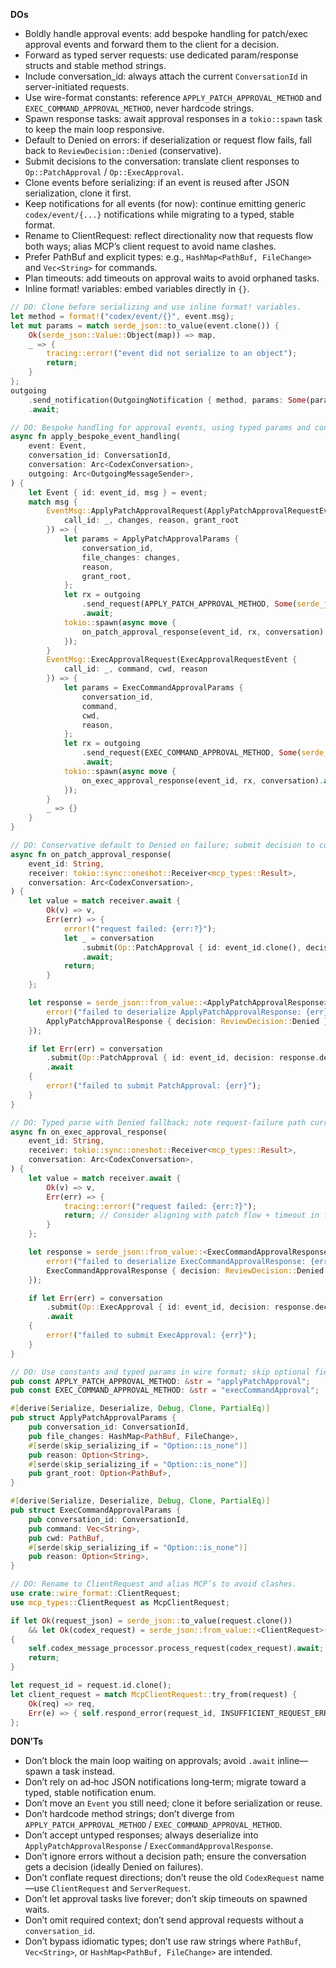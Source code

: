 **DOs**
- Boldly handle approval events: add bespoke handling for patch/exec approval events and forward them to the client for a decision.
- Forward as typed server requests: use dedicated param/response structs and stable method strings.
- Include conversation_id: always attach the current `ConversationId` in server-initiated requests.
- Use wire-format constants: reference `APPLY_PATCH_APPROVAL_METHOD` and `EXEC_COMMAND_APPROVAL_METHOD`, never hardcode strings.
- Spawn response tasks: await approval responses in a `tokio::spawn` task to keep the main loop responsive.
- Default to Denied on errors: if deserialization or request flow fails, fall back to `ReviewDecision::Denied` (conservative).
- Submit decisions to the conversation: translate client responses to `Op::PatchApproval` / `Op::ExecApproval`.
- Clone events before serializing: if an event is reused after JSON serialization, clone it first.
- Keep notifications for all events (for now): continue emitting generic `codex/event/{...}` notifications while migrating to a typed, stable format.
- Rename to ClientRequest: reflect directionality now that requests flow both ways; alias MCP’s client request to avoid name clashes.
- Prefer PathBuf and explicit types: e.g., `HashMap<PathBuf, FileChange>` and `Vec<String>` for commands.
- Plan timeouts: add timeouts on approval waits to avoid orphaned tasks.
- Inline format! variables: embed variables directly in `{}`.

```rust
// DO: Clone before serializing and use inline format! variables.
let method = format!("codex/event/{}", event.msg);
let mut params = match serde_json::to_value(event.clone()) {
    Ok(serde_json::Value::Object(map)) => map,
    _ => {
        tracing::error!("event did not serialize to an object");
        return;
    }
};
outgoing
    .send_notification(OutgoingNotification { method, params: Some(params.into()) })
    .await;
```

```rust
// DO: Bespoke handling for approval events, using typed params and constants.
async fn apply_bespoke_event_handling(
    event: Event,
    conversation_id: ConversationId,
    conversation: Arc<CodexConversation>,
    outgoing: Arc<OutgoingMessageSender>,
) {
    let Event { id: event_id, msg } = event;
    match msg {
        EventMsg::ApplyPatchApprovalRequest(ApplyPatchApprovalRequestEvent {
            call_id: _, changes, reason, grant_root
        }) => {
            let params = ApplyPatchApprovalParams {
                conversation_id,
                file_changes: changes,
                reason,
                grant_root,
            };
            let rx = outgoing
                .send_request(APPLY_PATCH_APPROVAL_METHOD, Some(serde_json::to_value(&params).unwrap_or_default()))
                .await;
            tokio::spawn(async move {
                on_patch_approval_response(event_id, rx, conversation).await;
            });
        }
        EventMsg::ExecApprovalRequest(ExecApprovalRequestEvent {
            call_id: _, command, cwd, reason
        }) => {
            let params = ExecCommandApprovalParams {
                conversation_id,
                command,
                cwd,
                reason,
            };
            let rx = outgoing
                .send_request(EXEC_COMMAND_APPROVAL_METHOD, Some(serde_json::to_value(&params).unwrap_or_default()))
                .await;
            tokio::spawn(async move {
                on_exec_approval_response(event_id, rx, conversation).await;
            });
        }
        _ => {}
    }
}
```

```rust
// DO: Conservative default to Denied on failure; submit decision to conversation.
async fn on_patch_approval_response(
    event_id: String,
    receiver: tokio::sync::oneshot::Receiver<mcp_types::Result>,
    conversation: Arc<CodexConversation>,
) {
    let value = match receiver.await {
        Ok(v) => v,
        Err(err) => {
            error!("request failed: {err:?}");
            let _ = conversation
                .submit(Op::PatchApproval { id: event_id.clone(), decision: ReviewDecision::Denied })
                .await;
            return;
        }
    };

    let response = serde_json::from_value::<ApplyPatchApprovalResponse>(value).unwrap_or_else(|err| {
        error!("failed to deserialize ApplyPatchApprovalResponse: {err}");
        ApplyPatchApprovalResponse { decision: ReviewDecision::Denied }
    });

    if let Err(err) = conversation
        .submit(Op::PatchApproval { id: event_id, decision: response.decision })
        .await
    {
        error!("failed to submit PatchApproval: {err}");
    }
}
```

```rust
// DO: Typed parse with Denied fallback; note request-failure path currently logs only.
async fn on_exec_approval_response(
    event_id: String,
    receiver: tokio::sync::oneshot::Receiver<mcp_types::Result>,
    conversation: Arc<CodexConversation>,
) {
    let value = match receiver.await {
        Ok(v) => v,
        Err(err) => {
            tracing::error!("request failed: {err:?}");
            return; // Consider aligning with patch flow + timeout in follow-ups.
        }
    };

    let response = serde_json::from_value::<ExecCommandApprovalResponse>(value).unwrap_or_else(|err| {
        error!("failed to deserialize ExecCommandApprovalResponse: {err}");
        ExecCommandApprovalResponse { decision: ReviewDecision::Denied }
    });

    if let Err(err) = conversation
        .submit(Op::ExecApproval { id: event_id, decision: response.decision })
        .await
    {
        error!("failed to submit ExecApproval: {err}");
    }
}
```

```rust
// DO: Use constants and typed params in wire format; skip optional fields when None.
pub const APPLY_PATCH_APPROVAL_METHOD: &str = "applyPatchApproval";
pub const EXEC_COMMAND_APPROVAL_METHOD: &str = "execCommandApproval";

#[derive(Serialize, Deserialize, Debug, Clone, PartialEq)]
pub struct ApplyPatchApprovalParams {
    pub conversation_id: ConversationId,
    pub file_changes: HashMap<PathBuf, FileChange>,
    #[serde(skip_serializing_if = "Option::is_none")]
    pub reason: Option<String>,
    #[serde(skip_serializing_if = "Option::is_none")]
    pub grant_root: Option<PathBuf>,
}

#[derive(Serialize, Deserialize, Debug, Clone, PartialEq)]
pub struct ExecCommandApprovalParams {
    pub conversation_id: ConversationId,
    pub command: Vec<String>,
    pub cwd: PathBuf,
    #[serde(skip_serializing_if = "Option::is_none")]
    pub reason: Option<String>,
}
```

```rust
// DO: Rename to ClientRequest and alias MCP’s to avoid clashes.
use crate::wire_format::ClientRequest;
use mcp_types::ClientRequest as McpClientRequest;

if let Ok(request_json) = serde_json::to_value(request.clone())
    && let Ok(codex_request) = serde_json::from_value::<ClientRequest>(request_json)
{
    self.codex_message_processor.process_request(codex_request).await;
    return;
}

let request_id = request.id.clone();
let client_request = match McpClientRequest::try_from(request) {
    Ok(req) => req,
    Err(e) => { self.respond_error(request_id, INSUFFICIENT_REQUEST_ERROR_CODE, format!("Failed to convert request: {e}")); return; }
};
```

**DON’Ts**
- Don’t block the main loop waiting on approvals; avoid `.await` inline—spawn a task instead.
- Don’t rely on ad‑hoc JSON notifications long‑term; migrate toward a typed, stable notification enum.
- Don’t move an `Event` you still need; clone it before serialization or reuse.
- Don’t hardcode method strings; don’t diverge from `APPLY_PATCH_APPROVAL_METHOD` / `EXEC_COMMAND_APPROVAL_METHOD`.
- Don’t accept untyped responses; always deserialize into `ApplyPatchApprovalResponse` / `ExecCommandApprovalResponse`.
- Don’t ignore errors without a decision path; ensure the conversation gets a decision (ideally Denied on failures).
- Don’t conflate request directions; don’t reuse the old `CodexRequest` name—use `ClientRequest` and `ServerRequest`.
- Don’t let approval tasks live forever; don’t skip timeouts on spawned waits.
- Don’t omit required context; don’t send approval requests without a `conversation_id`.
- Don’t bypass idiomatic types; don’t use raw strings where `PathBuf`, `Vec<String>`, or `HashMap<PathBuf, FileChange>` are intended.